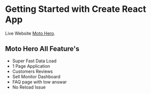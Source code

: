 # Getting Started with Create React App

Live Website [Moto Hero](https://motohero.netlify.app/).

## Moto Hero All Feature's
*   Super Fast Data Load
*   1 Page Application
*   Customers Reviews
*   Sell Monitor Dashboard
*   FAQ page with tow answar
*   No Reload Issue
